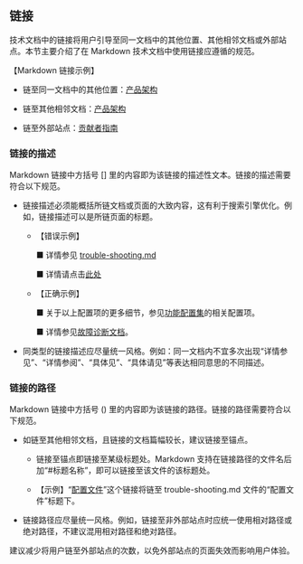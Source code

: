 ## 链接

技术文档中的链接将用户引导至同一文档中的其他位置、其他相邻文档或外部站点。本节主要介绍了在 Markdown 技术文档中使用链接应遵循的规范。

【Markdown 链接示例】

- 链至同一文档中的其他位置：[产品架构](#产品架构)

- 链至其他相邻文档：[产品架构](../docs/architecture.md)

- 链至外部站点：[贡献者指南](https://docs.microsoft.com/zh-cn/contribute/)

### 链接的描述

Markdown 链接中方括号 [] 里的内容即为该链接的描述性文本。链接的描述需要符合以下规范。

- 链接描述必须能概括所链文档或页面的大致内容，这有利于搜索引擎优化。例如，链接描述可以是所链页面的标题。

    - 【错误示例】

        ■   详情参见 [trouble-shooting.md](trouble-shooting.md)

        ■   详情请点击[此处](trouble-shooting.md)

    - 【正确示例】

        ■   关于以上配置项的更多细节，参见[功能配置集](#功能配置集)的相关配置项。

        ■   详情参见[故障诊断文档](trouble-shooting.md)。

- 同类型的链接描述应尽量统一风格。例如：同一文档内不宜多次出现“详情参见”、“详情参阅”、“具体见”、“具体请见”等表达相同意思的不同描述。

### 链接的路径

Markdown 链接中方括号 () 里的内容即为该链接的路径。链接的路径需要符合以下规范。

- 如链至其他相邻文档，且链接的文档篇幅较长，建议链接至锚点。

    - 链接至锚点即链接至某级标题处。Markdown 支持在链接路径的文件名后加“#标题名称”，即可以链接至该文件的该标题处。

    - 【示例】“[配置文件](trouble-shooting.md#配置文件)”这个链接将链至 trouble-shooting.md 文件的“配置文件”标题下。

- 链接路径应尽量统一风格。例如，链接至非外部站点时应统一使用相对路径或绝对路径，不建议混用相对路径和绝对路径。

建议减少将用户链至外部站点的次数，以免外部站点的页面失效而影响用户体验。